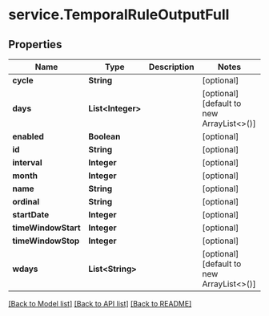 # service.TemporalRuleOutputFull

## Properties
Name | Type | Description | Notes
------------ | ------------- | ------------- | -------------
**cycle** | **String** |  | [optional] 
**days** | **List&lt;Integer&gt;** |  | [optional] [default to new ArrayList<>()]
**enabled** | **Boolean** |  | [optional] 
**id** | **String** |  | [optional] 
**interval** | **Integer** |  | [optional] 
**month** | **Integer** |  | [optional] 
**name** | **String** |  | [optional] 
**ordinal** | **String** |  | [optional] 
**startDate** | **Integer** |  | [optional] 
**timeWindowStart** | **Integer** |  | [optional] 
**timeWindowStop** | **Integer** |  | [optional] 
**wdays** | **List&lt;String&gt;** |  | [optional] [default to new ArrayList<>()]

[[Back to Model list]](../README.md#documentation-for-models) [[Back to API list]](../README.md#documentation-for-api-endpoints) [[Back to README]](../README.md)


